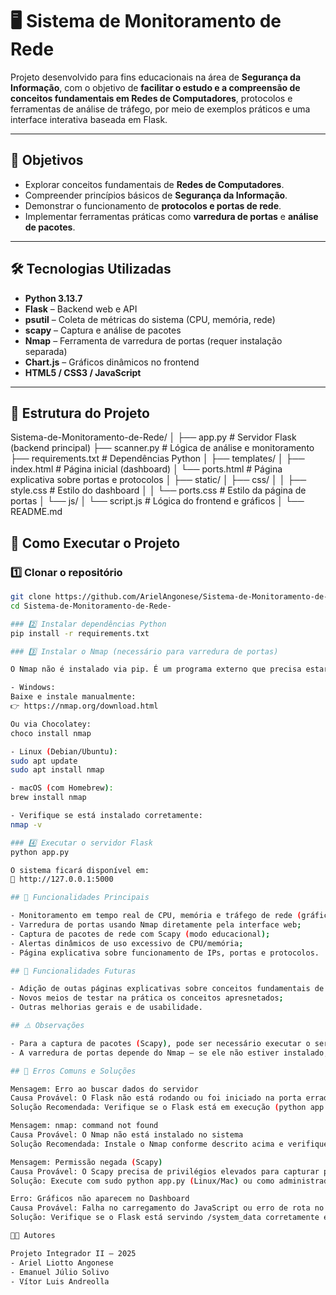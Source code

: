 # 🖥️ Sistema de Monitoramento de Rede

Projeto desenvolvido para fins educacionais na área de **Segurança da Informação**, com o objetivo de **facilitar o estudo e a compreensão de conceitos fundamentais em Redes de Computadores**, protocolos e ferramentas de análise de tráfego, por meio de exemplos práticos e uma interface interativa baseada em Flask.

---

## 📌 Objetivos
- Explorar conceitos fundamentais de **Redes de Computadores**.  
- Compreender princípios básicos de **Segurança da Informação**.  
- Demonstrar o funcionamento de **protocolos e portas de rede**.  
- Implementar ferramentas práticas como **varredura de portas** e **análise de pacotes**.

---

## 🛠 Tecnologias Utilizadas
- **Python 3.13.7**
- **Flask** – Backend web e API
- **psutil** – Coleta de métricas do sistema (CPU, memória, rede)
- **scapy** – Captura e análise de pacotes
- **Nmap** – Ferramenta de varredura de portas (requer instalação separada)
- **Chart.js** – Gráficos dinâmicos no frontend
- **HTML5 / CSS3 / JavaScript**

---

## 📂 Estrutura do Projeto

Sistema-de-Monitoramento-de-Rede/
│
├── app.py # Servidor Flask (backend principal)
├── scanner.py # Lógica de análise e monitoramento
├── requirements.txt # Dependências Python
│
├── templates/
│ ├── index.html # Página inicial (dashboard)
│ └── ports.html # Página explicativa sobre portas e protocolos
│
├── static/
│ ├── css/
│ │ ├── style.css # Estilo do dashboard
│ │ └── ports.css # Estilo da página de portas
│ └── js/
│ └── script.js # Lógica do frontend e gráficos
│
└── README.md

## 🚀 Como Executar o Projeto

### 1️⃣ Clonar o repositório
```bash
git clone https://github.com/ArielAngonese/Sistema-de-Monitoramento-de-Rede-.git
cd Sistema-de-Monitoramento-de-Rede-

### 2️⃣ Instalar dependências Python
pip install -r requirements.txt

### 3️⃣ Instalar o Nmap (necessário para varredura de portas)

O Nmap não é instalado via pip. É um programa externo que precisa estar disponível no sistema.

- Windows:
Baixe e instale manualmente:
👉 https://nmap.org/download.html

Ou via Chocolatey:
choco install nmap

- Linux (Debian/Ubuntu):
sudo apt update
sudo apt install nmap

- macOS (com Homebrew):
brew install nmap

- Verifique se está instalado corretamente:
nmap -v

### 4️⃣ Executar o servidor Flask
python app.py

O sistema ficará disponível em:
🔗 http://127.0.0.1:5000

## 🧠 Funcionalidades Principais

- Monitoramento em tempo real de CPU, memória e tráfego de rede (gráficos interativos com Chart.js);
- Varredura de portas usando Nmap diretamente pela interface web;
- Captura de pacotes de rede com Scapy (modo educacional);
- Alertas dinâmicos de uso excessivo de CPU/memória;
- Página explicativa sobre funcionamento de IPs, portas e protocolos.

## 👾 Funcionalidades Futuras

- Adição de outas páginas explicativas sobre conceitos fundamentais de Redes de Computadores e Segurança da Informação;
- Novos meios de testar na prática os conceitos apresnetados;
- Outras melhorias gerais e de usabilidade.

## ⚠️ Observações

- Para a captura de pacotes (Scapy), pode ser necessário executar o servidor como administrador ou com sudo;
- A varredura de portas depende do Nmap — se ele não estiver instalado, a funcionalidade exibirá uma mensagem de aviso.

## 🧩 Erros Comuns e Soluções

Mensagem: Erro ao buscar dados do servidor   
Causa Provável: O Flask não está rodando ou foi iniciado na porta errada
Solução Recomendada: Verifique se o Flask está em execução (python app.py) e se a porta é 5000

Mensagem: nmap: command not found
Causa Provável: O Nmap não está instalado no sistema
Solução Recomendada: Instale o Nmap conforme descrito acima e verifique com nmap -v

Mensagem: Permissão negada (Scapy)
Causa Provável: O Scapy precisa de privilégios elevados para capturar pacotes
Solução: Execute com sudo python app.py (Linux/Mac) ou como administrador (Windows)

Erro: Gráficos não aparecem no Dashboard
Causa Provável: Falha no carregamento do JavaScript ou erro de rota no backend
Solução: Verifique se o Flask está servindo /system_data corretamente e abra o console (F12 → Console)

👨‍💻 Autores

Projeto Integrador II — 2025
- Ariel Liotto Angonese
- Emanuel Júlio Solivo
- Vítor Luis Andreolla

